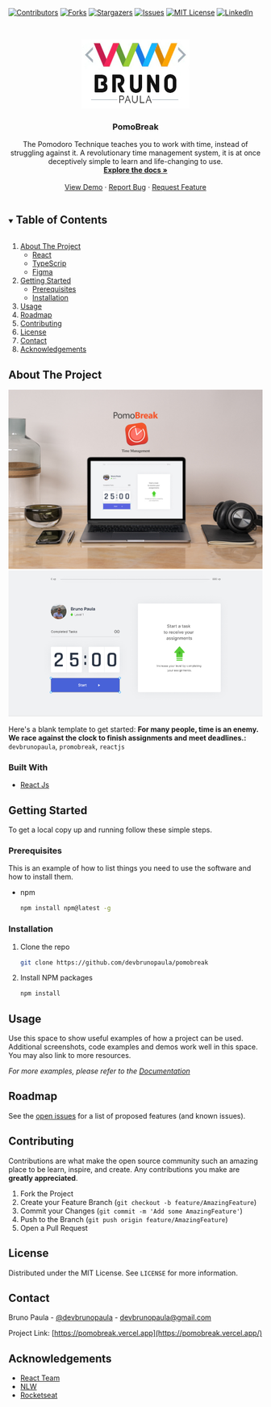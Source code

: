 <!--
*** Thanks for checking out the Best-README-Template. If you have a suggestion
*** that would make this better, please fork the repo and create a pull request
*** or simply open an issue with the tag "enhancement".
*** Thanks again! Now go create something AMAZING! :D
***
***
***
*** To avoid retyping too much info. Do a search and replace for the following:
*** devbrunopaula, quest-nextjs, twitter_handle, email, project_title, project_description
-->

<!-- PROJECT SHIELDS -->
<!--
*** I'm using markdown "reference style" links for readability.
*** Reference links are enclosed in brackets [ ] instead of parentheses ( ).
*** See the bottom of this document for the declaration of the reference variables
*** for contributors-url, forks-url, etc. This is an optional, concise syntax you may use.
*** https://www.markdownguide.org/basic-syntax/#reference-style-links
-->

[![Contributors][contributors-shield]][contributors-url]
[![Forks][forks-shield]][forks-url]
[![Stargazers][stars-shield]][stars-url]
[![Issues][issues-shield]][issues-url]
[![MIT License][license-shield]][license-url]
[![LinkedIn][linkedin-shield]][linkedin-url]

<!-- PROJECT LOGO -->
<br />
<p align="center">

  <a href="https://brunopaula.com/">
    <img src="github/images/bruno.jpg" alt="Logo"  >
  </a>

  <h3 align="center">PomoBreak</h3>

  <p align="center">
    The Pomodoro Technique teaches you to work with time, instead of struggling against it. A revolutionary time management system, it is at once deceptively simple to learn and life-changing to use.
    <br />
    <a href="https://github.com/devbrunopaula/pomobreak"><strong>Explore the docs »</strong></a>
    <br />
    <br />
    <a href="https://pomobreak.vercel.app/">View Demo</a>
    ·
    <a href="https://github.com/devbrunopaula/pomobreak/issues">Report Bug</a>
    ·
    <a href="https://github.com/devbrunopaula/pomobreak/issues">Request Feature</a>
  </p>
</p>

<!-- TABLE OF CONTENTS -->
<details open="open">
  <summary><h2 style="display: inline-block">Table of Contents</h2></summary>
  <ol>
    <li>
      <a href="#about-the-project">About The Project</a>
      <ul>
        <li><a href="#built-with">React</a></li>
        <li><a href="#built-with">TypeScrip</a></li>
        <li><a href="#built-with">Figma</a></li>
      </ul>
    </li>
    <li>
      <a href="#getting-started">Getting Started</a>
      <ul>
        <li><a href="#prerequisites">Prerequisites</a></li>
        <li><a href="#installation">Installation</a></li>
      </ul>
    </li>
    <li><a href="#usage">Usage</a></li>
    <li><a href="#roadmap">Roadmap</a></li>
    <li><a href="#contributing">Contributing</a></li>
    <li><a href="#license">License</a></li>
    <li><a href="#contact">Contact</a></li>
    <li><a href="#acknowledgements">Acknowledgements</a></li>
  </ol>
</details>

<!-- ABOUT THE PROJECT -->

## About The Project

[![Product ad][project-ad]](https://pomobreak.vercel.app/)
[![Product Name Screen Shot][product-screenshot]](https://pomobreak.vercel.app/)

Here's a blank template to get started:
**For many people, time is an enemy. We race against the clock to finish assignments and meet deadlines.:**
`devbrunopaula`, `promobreak`, `reactjs`

### Built With

- [React Js](https://reactjs.org/docs)

<!-- GETTING STARTED -->

## Getting Started

To get a local copy up and running follow these simple steps.

### Prerequisites

This is an example of how to list things you need to use the software and how to install them.

- npm
  ```sh
  npm install npm@latest -g
  ```

### Installation

1. Clone the repo
   ```sh
   git clone https://github.com/devbrunopaula/pomobreak
   ```
2. Install NPM packages
   ```sh
   npm install
   ```

<!-- USAGE EXAMPLES -->

## Usage

Use this space to show useful examples of how a project can be used. Additional screenshots, code examples and demos work well in this space. You may also link to more resources.

_For more examples, please refer to the [Documentation](https://example.com)_

<!-- ROADMAP -->

## Roadmap

See the [open issues](https://github.com/devbrunopaula/pomobreak/issues) for a list of proposed features (and known issues).

<!-- CONTRIBUTING -->

## Contributing

Contributions are what make the open source community such an amazing place to be learn, inspire, and create. Any contributions you make are **greatly appreciated**.

1. Fork the Project
2. Create your Feature Branch (`git checkout -b feature/AmazingFeature`)
3. Commit your Changes (`git commit -m 'Add some AmazingFeature'`)
4. Push to the Branch (`git push origin feature/AmazingFeature`)
5. Open a Pull Request

<!-- LICENSE -->

## License

Distributed under the MIT License. See `LICENSE` for more information.

<!-- CONTACT -->

## Contact

Bruno Paula - [@devbrunopaula](https://twitter.com/devbrunopaula) - devbrunopaula@gmail.com

Project Link: [https://pomobreak.vercel.app](https://pomobreak.vercel.app/)

<!-- ACKNOWLEDGEMENTS -->

## Acknowledgements

- [React Team](https://reactjs.org/)
- [NLW](https://nextlevelweek.com/)
- [Rocketseat](https://rocketseat.com.br/)

<!-- MARKDOWN LINKS & IMAGES -->
<!-- https://www.markdownguide.org/basic-syntax/#reference-style-links -->

[contributors-shield]: https://img.shields.io/github/contributors/devbrunopaula/repo.svg?style=for-the-badge
[my-shield]: https://img.shields.io/badge/dev-brunopaula-blue
[contributors-url]: https://github.com/devbrunopaula/repo/graphs/contributors
[forks-shield]: https://img.shields.io/github/forks/devbrunopaula/repo.svg?style=for-the-badge
[forks-url]: https://github.com/devbrunopaula/repo/network/members
[stars-shield]: https://img.shields.io/github/stars/devbrunopaula/repo.svg?style=for-the-badge
[stars-url]: https://github.com/devbrunopaula/repo/stargazers
[issues-shield]: https://img.shields.io/github/issues/devbrunopaula/repo.svg?style=for-the-badge
[issues-url]: https://github.com/devbrunopaula/repo/issues
[license-shield]: https://img.shields.io/github/license/devbrunopaula/repo.svg?style=for-the-badge
[license-url]: https://github.com/devbrunopaula/repo/blob/master/LICENSE.txt
[linkedin-shield]: https://img.shields.io/badge/-LinkedIn-black.svg?style=for-the-badge&logo=linkedin&colorB=555
[linkedin-url]: https://www.linkedin.com/in/bruno-paula
[product-screenshot]: github/images/screenshot.png
[project-ad]: github/images/project-ad.jpg
[logo]: github/images/logo1.jpg
[openissues]: (https://img.shields.io/bitbucket/issues/devbrunopaula/quest-nextJs?style=for-the-badge)
[rocket]: (https://rocketseat.com.br/)
